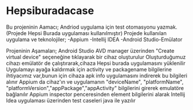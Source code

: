 # Hepsiburadacase
Bu projeninin Aamacı; 
Andriod uygulama için test otomasyonu yazmak.(Projede Hepsi Burada uygulaması kullanılmıştır)
Projede kullanılan uygulama ve teknolojiler;
-Appium
-Intellij IDEA
-Android Studio-Emülator

Projeninin Aşamaları;
Android Studio AVD manager üzerinden "Create virtual device" seçeneğine tıklayarak bir cihaz oluşturulur
Oluşturduğumuz cihazı emülatör de çalıştırarak,cihaza Hepsi burada uygulamasını yüklenilir
Uygulamayı ayağa kaldırmak için activity ve packagename bilgilerine ihtiyacımız var,bunun için cihaza apk info uygulamasını indirerek bu bilgileri alınır
Appium da cihaz'ın ve uygulamanın "deviceName", "platformName", "platformVersion","appPackage","appActivity" bilgilerini girerek emulatöre bağlanılır
Appium inspector penceresinden element bilgilerini alarak Intellij Idea uygulaması üzerinden test caseleri java ile yazılır
